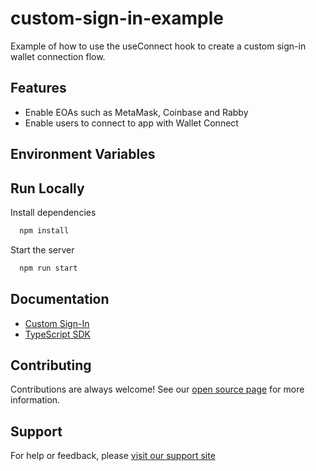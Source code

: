 # custom-sign-in-example

Example of how to use the useConnect hook to create a custom sign-in wallet connection flow. 

## Features

- Enable EOAs such as MetaMask, Coinbase and Rabby
- Enable users to connect to app with Wallet Connect

## Environment Variables


## Run Locally

Install dependencies

```bash
  npm install
```

Start the server

```bash
  npm run start
```


## Documentation

- [Custom Sign-In](https://portal.thirdweb.com/connect/sign-in/Custom-UI)
- [TypeScript SDK](https://portal.thirdweb.com/typescript/latest)

## Contributing

Contributions are always welcome! See our [open source page](https://thirdweb.com/open-source) for more information. 


## Support 

For help or feedback, please [visit our support site](https://thirdweb.com/support)

